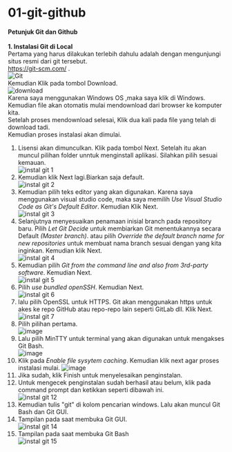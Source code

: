 # 01-git-github
**Petunjuk Git dan Github**<br />
<br />
**1. Instalasi Git di Local**<br />
Pertama yang harus dilakukan terlebih dahulu adalah dengan mengunjungi situs resmi dari git tersebut.<br/>
https://git-scm.com/ .<br />
![Git](https://user-images.githubusercontent.com/75562356/135226513-91113525-b3ce-48fe-ad50-2b632182f78d.png)
<br />
Kemudian Klik pada tombol Download.<br />
![download](https://user-images.githubusercontent.com/75562356/135227849-bea36f70-68fe-4bbd-85cf-67483fe95e57.png)<br />
Karena saya menggunakan Windows OS ,maka saya klik di Windows.<br /> 
Kemudian file akan otomatis mulai mendownload dari browser ke komputer kita.<br />
Setelah proses mendownload selesai, Klik dua kali pada file yang telah di download tadi.<br />
Kemudian proses instalasi akan dimulai.<br />
1. Lisensi akan dimunculkan. Klik pada tombol Next. Setelah itu akan muncul pilihan folder unntuk menginstall aplikasi. Silahkan pilih sesuai kemauan.<br />
![instal git 1](https://user-images.githubusercontent.com/75562356/135228732-66c0e6e2-ae5c-4c9e-a58f-ef081e8e43a3.png) <br />
2. Kemudian klik Next lagi.Biarkan saja default. <br />
![instal git 2](https://user-images.githubusercontent.com/75562356/135229716-d9424281-d618-48be-a4b3-09cfa5b84db7.png) <br />
3. Kemudian pilih teks editor yang akan digunakan. Karena saya menggunakan visual studio code, maka saya memilih *Use Visual Studio Code as Git's Default Editor*. Kemudian Klik Next.<br />
![instal git 3](https://user-images.githubusercontent.com/75562356/135230333-7061670a-b5f5-4f86-a234-a06d6ec3d589.png) <br />
4. Selanjutnya menyesuaikan penamaan inisial branch pada repository baru. Pilih *Let Git Decide* untuk membiarkan Git menentukannya secara Default *(Master branch)*. atau pilih *Override the default branch name for new repositories* untuk membuat nama branch sesuai dengan yang kita inginkan. Kemudian klik Next. <br/>
![instal git 4](https://user-images.githubusercontent.com/75562356/135231095-ee510077-9da3-48de-9c64-e48866db377c.png) <br/>
5. Kemudian pilih *Git from the command line and also from 3rd-party software*. Kemudian Next. <br/>
![instal git 5](https://user-images.githubusercontent.com/75562356/135233057-bcb7211e-6b5c-426a-9baf-b1b1588eadb8.png) <br/>
6. Pilih *use bundled openSSH*. Kemudian Next. <br />
![instal git 6](https://user-images.githubusercontent.com/75562356/135233950-e904e3a0-6ee9-48ef-a105-efc91fdbbd09.png) <br/>
7. lalu pilih OpenSSL untuk HTTPS. Git akan menggunakan https untuk akes ke repo GitHub atau repo-repo lain seperti GitLab dll. Klik Next. <br/>
![instal git 7](https://user-images.githubusercontent.com/75562356/135234628-37820d41-37c2-4081-8f23-089628cea178.png) <br/>
8. Pilih pilihan pertama. <br/>
![image](https://user-images.githubusercontent.com/75562356/135235429-fe26e055-8978-4ce6-a5f3-959c63c0ca2f.png) <br/>
9. Lalu pilih MinTTY untuk terminal yang akan digunakan untuk mengakses Git Bash.<br/>
![image](https://user-images.githubusercontent.com/75562356/135235789-fe150b97-5a05-4425-b880-15ab586757aa.png) <br/>
10. Klik pada *Enable file sysytem caching*. Kemudian klik next agar proses instalasi mulai.
![image](https://user-images.githubusercontent.com/75562356/135237165-ce0ac89e-755b-4031-b149-d33471217fd1.png) <br/>
11. Jika sudah, klik Finish untuk menyelesaikan penginstalan.<br/>
12. Untuk mengecek penginstalan sudah berhasil atau belum, klik pada command prompt dan ketikkan seperti dibawah ini. <br/>
![instal git 12](https://user-images.githubusercontent.com/75562356/135237939-609447b6-424e-4af4-84d0-8e39ec7a04b7.png)<br/>
13. Kemudian tulis "git" di kolom pencarian windows. Lalu akan muncul Git Bash dan Git GUI. <br/>
14. Tampilan pada saat membuka Git GUI. <br/>
![instal git 14](https://user-images.githubusercontent.com/75562356/135239106-c179a373-d9e8-4640-b8a6-558e3b311564.png) <br/>
15. Tampilan pada saat membuka Git Bash <br/>
![instal git 15](https://user-images.githubusercontent.com/75562356/135239516-8ff02324-dd3b-4a53-b5d7-ec04e609924c.png) <br/>
